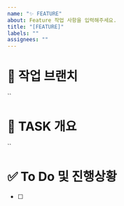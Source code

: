 ```yaml
---
name: "✨ FEATURE"
about: Feature 작업 사항을 입력해주세요.
title: "[FEATURE]"
labels: ""
assignees: ""
---
```


# 🌳 작업 브랜치

``

# 📝 TASK 개요

``

# ✅ To Do 및 진행상황

- [ ]
